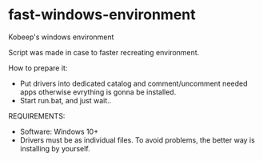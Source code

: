 # fast-windows-environment
Kobeep's windows environment


Script was made in case to faster recreating environment.

How to prepare it:
- Put drivers into dedicated catalog and comment/uncomment needed apps otherwise evrything is gonna be installed.
- Start run.bat, and just wait..




REQUIREMENTS:
- Software: Windows 10+
- Drivers must be as individual files. To avoid problems, the better way is installing by yourself.
